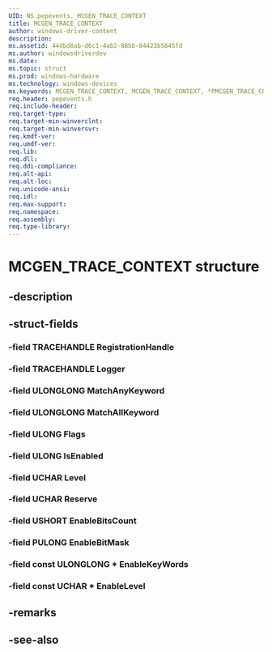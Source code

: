 ```yaml
---
UID: NS.pepevents._MCGEN_TRACE_CONTEXT
title: MCGEN_TRACE_CONTEXT
author: windows-driver-content
description: 
ms.assetid: 44dbd8ab-d6c1-4ab2-88bb-84423b5845fd
ms.author: windowsdriverdev
ms.date: 
ms.topic: struct
ms.prod: windows-hardware
ms.technology: windows-devices
ms.keywords: MCGEN_TRACE_CONTEXT, MCGEN_TRACE_CONTEXT, *PMCGEN_TRACE_CONTEXT
req.header: pepevents.h
req.include-header:
req.target-type:
req.target-min-winverclnt:
req.target-min-winversvr:
req.kmdf-ver:
req.umdf-ver:
req.lib:
req.dll:
req.ddi-compliance:
req.alt-api:
req.alt-loc:
req.unicode-ansi:
req.idl:
req.max-support:
req.namespace:
req.assembly:
req.type-library:
---
```


# MCGEN_TRACE_CONTEXT structure

## -description



## -struct-fields

### -field TRACEHANDLE RegistrationHandle			
 	
### -field TRACEHANDLE Logger			
 	
### -field ULONGLONG MatchAnyKeyword			
 	
### -field ULONGLONG MatchAllKeyword			
 	
### -field ULONG Flags			
 	
### -field ULONG IsEnabled			
 	
### -field UCHAR Level			
 	
### -field UCHAR Reserve			
 	
### -field USHORT EnableBitsCount			
 	
### -field PULONG EnableBitMask			
 	
### -field const ULONGLONG * EnableKeyWords			
 	
### -field const UCHAR * EnableLevel			
 	
## -remarks

## -see-also